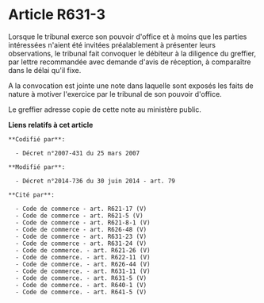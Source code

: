 # Article R631-3

Lorsque le tribunal exerce son pouvoir d'office et à moins que les parties intéressées n'aient été invitées préalablement à
présenter leurs observations, le tribunal fait convoquer le débiteur à la diligence du greffier, par lettre recommandée avec
demande d'avis de réception, à comparaître dans le délai qu'il fixe.

A la convocation est jointe une note dans laquelle sont exposés les faits de nature à motiver l'exercice par le tribunal de
son pouvoir d'office.

Le greffier adresse copie de cette note au ministère public.

**Liens relatifs à cet article**

	**Codifié par**:

	  - Décret n°2007-431 du 25 mars 2007

	**Modifié par**:

	  - Décret n°2014-736 du 30 juin 2014 - art. 79

	**Cité par**:

	  - Code de commerce - art. R621-17 (V)
	  - Code de commerce - art. R621-5 (V)
	  - Code de commerce - art. R621-8-1 (V)
	  - Code de commerce - art. R626-48 (V)
	  - Code de commerce - art. R631-23 (V)
	  - Code de commerce - art. R631-24 (V)
	  - Code de commerce. - art. R621-26 (V)
	  - Code de commerce. - art. R622-11 (V)
	  - Code de commerce. - art. R626-44 (V)
	  - Code de commerce. - art. R631-11 (V)
	  - Code de commerce. - art. R631-5 (V)
	  - Code de commerce. - art. R640-1 (V)
	  - Code de commerce. - art. R641-5 (V)
